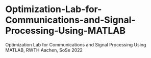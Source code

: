 # Optimization-Lab-for-Communications-and-Signal-Processing-Using-MATLAB
Optimization Lab for Communications and Signal Processing Using MATLAB, RWTH Aachen, SoSe 2022
